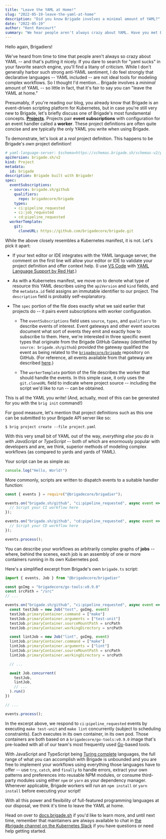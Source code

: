 ```yaml
---
title: "Leave the YAML at Home!"
slug: "2022-05-19-leave-the-yaml-at-home"
description: "Did you know Brigade involves a minimal amount of YAML?"
date: "2022-05-19"
author: "Kent Rancourt"
summary: "We hear people aren't always crazy about YAML. Have you met Brigade?"
---
```


Hello again, Brigadiers!

We've heard from time to time that people aren't always so crazy about YAML --
and that's putting it nicely. If you dare to search for "yaml sucks" in your
favorite search engine, you'll find a litany of criticism. While I don't
generally harbor such strong anti-YAML sentiment, I do feel strongly that
declarative languages -- YAML included -- are not ideal tools for modeling
complex workflows. So I thought I'd mention... Brigade involves a _minimal_
amount of YAML -- so little in fact, that it's fair to say you can "leave the
YAML at home."

Presumably, if you're reading our blog, you already know that Brigade is an
event-driven scripting platform for Kubernetes, but in case you're still very
new to Brigade, let's briefly discuss one of Brigade's most fundamental
concepts.
[__Projects__](https://docs.brigade.sh/topics/project-developers/projects/).
Projects pair __event subscriptions__ with configuration for an event handler
called a __worker__. These project definitions are often quite concise and
are typically the only YAML you write when using Brigade.

To demonstrate, let's look at a _real_ project definition. This happens to be
Brigade's _own_ project definition!

```yaml
# yaml-language-server: $schema=https://schemas.brigade.sh/schemas-v2/project.json
apiVersion: brigade.sh/v2
kind: Project
metadata:
  id: brigade
description: Brigade built with Brigade!
spec:
  eventSubscriptions:
  - source: brigade.sh/github
    qualifiers:
      repo: brigadecore/brigade
    types:
    - ci:pipeline_requested
    - ci:job_requested
    - cd:pipeline_requested
  workerTemplate:
    git:
      cloneURL: https://github.com/brigadecore/brigade.git
```

While the above closely resembles a Kubernetes manifest, it is not. Let's pick
it apart:

* If your text editor or IDE integrates with the YAML language server, the
  comment on the first line will allow your editor or IDE to validate your
  project definition and offer context help. (I use
  [VS Code](https://code.visualstudio.com/) with
  [YAML Language Support by Red Hat](https://marketplace.visualstudio.com/items?itemName=redhat.vscode-yaml).)

* As with a Kubernetes manifest, we move on to denote what type of resource this
  YAML describes using the `apiVersion` and `kind` fields, and the `metadata.id`
  field assigns an immutable identifier to our project. The `description` field
  is probably self-explanatory.

* The `spec` portion of the file does exactly what we said earlier that projects
  do -- it pairs event subscriptions with worker configuration.

    * The `eventSubscriptions` field uses `source`, `types`, and `qualifiers` to
      describe events of interest. Event gateways and other event sources
      document what sort of events they emit and exactly how to subscribe to
      them. Here, we're interested in three specific event types that originate
      from the Brigade GitHub Gateway (identified by `source:
      brigade.sh/github`)
      _provided_ the gateway qualified the event as being related to the
      [`brigadecore/brigade`](https://github.com/brigadecore/brigade) repository
      on GitHub. (For reference, all events available from that gateway are
      described
      [here](https://github.com/brigadecore/brigade-github-gateway/blob/main/docs/EVENT_REFERENCE.md).)

    * The `workerTemplate` portion of the file describes the worker that should
      handle the events. In this simple case, it only uses the `git.cloneURL`
      field to indicate where project source -- including the script we'd like
      to run -- can be obtained.

This is all the YAML you write! (And, actually, most of this can be generated
for you with the `brig init` command!)

For good measure, let's mention that project definitions such as this one can be
submitted to your Brigade API server like so:

```shell
$ brig project create --file project.yaml
```

With this very small bit of YAML out of the way, _everything else you do is with
JavaScript or TypeScript_ -- both of which are enormously popular with developers
and are, we think, superior methods of modeling complex workflows (as compared
to yards and yards of YAML).

Your script can be as simple as:

```javascript
console.log("Hello, World!")
```

More commonly, scripts are written to dispatch events to a suitable handler
function:

```javascript
const { events } = require("@brigadecore/brigadier");

events.on("brigade.sh/github", "ci:pipeline_requested", async event => {
  // Script your CI workflow here
});

events.on("brigade.sh/github", "cd:pipeline_requested", async event => {
  // Script your CD workflow here
});

events.process();
```

You can describe your workflows as arbitrarily complex graphs of __jobs__ --
where, behind the scenes, each job is an assembly of one or more containers
running in its own Kubernetes pod.

Here's a simplified excerpt from Brigade's own `brigade.ts` script:

```typescript
import { events, Job } from "@brigadecore/brigadier"

const goImg = "brigadecore/go-tools:v0.9.0"
const srcPath = "/src"
// ...

events.on("brigade.sh/github", "ci:pipeline_requested", async event => {
  const testJob = new Job("test", goImg, event)
  testJob.primaryContainer.command = ["make"]
  testJob.primaryContainer.arguments = ["test-unit"]
  testJob.primaryContainer.sourceMountPath = srcPath
  testJob.primaryContainer.workingDirectory = srcPath

  const lintJob = new Job("lint", goImg, event)
  lintJob.primaryContainer.command = ["make"]
  lintJob.primaryContainer.arguments = ["lint"]
  lintJob.primaryContainer.sourceMountPath = srcPath
  lintJob.primaryContainer.workingDirectory = srcPath

  // ...

  await Job.concurrent(
    testJob,
    lintJob,
    // ...
  ).run()
})

// ...

events.process();
```

In the excerpt above, we respond to `ci:pipeline_requested` events by executing
`make test-unit` and `make lint` concurrently (subject to scheduling
constraints). Each executes in its own container, in its own pod. Those
containers are both based on a `brigadecore/go-tools:v0.9.0` image that's
pre-loaded with all of our team's most frequently used
[Go]([Go](https://golang.org))-based tools.

With JavaScript and TypeScript being
[Turing complete](https://en.wikipedia.org/wiki/Turing_completeness) languages,
the full range of what you can accomplish with Brigade is unbounded and you are
free to implement your workflows using everything those languages have to offer
-- use `try`, `catch`, and `finally` to handle errors, extract your own patterns
and preferences into reusable NPM modules, or consume third-party modules using
either `npm` or `yarn` as your dependency manager. Whenever applicable, Brigade
workers will run an `npm install` or `yarn install` before executing your
script!

With all this power and flexibility of full-featured programming languages at
our disposal, we think it's time to leave the YAML at home.

Head on over to [docs.brigade.sh](https://docs.brigade.sh) if you'd like to
learn more, and until next time, remember that maintainers are always available
to chat in [the #brigade channel on the Kubernetes Slack](https://slack.brigade.sh)
if you have questions or need help getting started.
